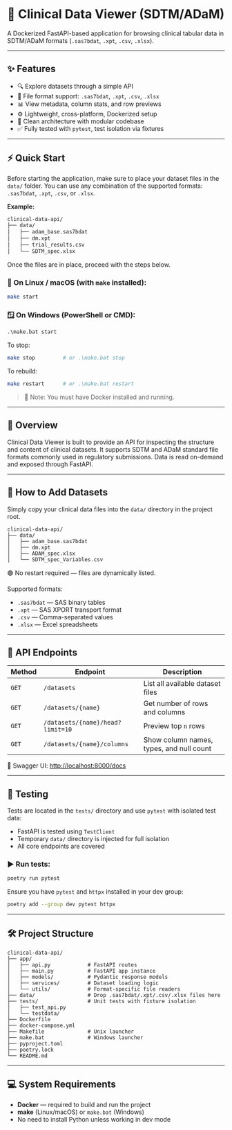 # 🧬 Clinical Data Viewer (SDTM/ADaM)

A Dockerized FastAPI-based application for browsing clinical tabular data in SDTM/ADaM formats (`.sas7bdat`, `.xpt`, `.csv`, `.xlsx`).

---

## ✨ Features

* 🔍 Explore datasets through a simple API
* 📁 File format support: `.sas7bdat`, `.xpt`, `.csv`, `.xlsx`
* 📊 View metadata, column stats, and row previews
* ⚙️ Lightweight, cross-platform, Dockerized setup
* 🧼 Clean architecture with modular codebase
* ✅ Fully tested with `pytest`, test isolation via fixtures

---

## ⚡ Quick Start

Before starting the application, make sure to place your dataset files in the `data/` folder. You can use any combination of the supported formats: `.sas7bdat`, `.xpt`, `.csv`, or `.xlsx`.

**Example:**

```bash
clinical-data-api/
├── data/
│   ├── adam_base.sas7bdat
│   ├── dm.xpt
│   ├── trial_results.csv
│   └── SDTM_spec.xlsx
```

Once the files are in place, proceed with the steps below.

### 🐧 On Linux / macOS (with `make` installed):

```bash
make start
```

### 🪟 On Windows (PowerShell or CMD):

```cmd
.\make.bat start
```

To stop:

```bash
make stop         # or .\make.bat stop
```

To rebuild:

```bash
make restart      # or .\make.bat restart
```

> 📌 Note: You must have Docker installed and running.

---

## 🧠 Overview

Clinical Data Viewer is built to provide an API for inspecting the structure and content of clinical datasets. It supports SDTM and ADaM standard file formats commonly used in regulatory submissions. Data is read on-demand and exposed through FastAPI.

---

## 📂 How to Add Datasets

Simply copy your clinical data files into the `data/` directory in the project root.

```
clinical-data-api/
├── data/
│   ├── adam_base.sas7bdat
│   ├── dm.xpt
│   ├── ADAM_spec.xlsx
│   └── SDTM_spec_Variables.csv
```

🟢 No restart required — files are dynamically listed.

Supported formats:

* `.sas7bdat` — SAS binary tables
* `.xpt` — SAS XPORT transport format
* `.csv` — Comma-separated values
* `.xlsx` — Excel spreadsheets

---

## 🔀 API Endpoints

| Method | Endpoint                         | Description                              |
| ------ | -------------------------------- | ---------------------------------------- |
| `GET`  | `/datasets`                      | List all available dataset files         |
| `GET`  | `/datasets/{name}`               | Get number of rows and columns           |
| `GET`  | `/datasets/{name}/head?limit=10` | Preview top `n` rows                     |
| `GET`  | `/datasets/{name}/columns`       | Show column names, types, and null count |

🔗 Swagger UI: [http://localhost:8000/docs](http://localhost:8000/docs)

---

## 📅 Testing

Tests are located in the `tests/` directory and use `pytest` with isolated test data:

* FastAPI is tested using `TestClient`
* Temporary `data/` directory is injected for full isolation
* All core endpoints are covered

### ▶️ Run tests:

```bash
poetry run pytest
```

Ensure you have `pytest` and `httpx` installed in your dev group:

```bash
poetry add --group dev pytest httpx
```

---

## 🛠️ Project Structure

```
clinical-data-api/
├── app/
│   ├── api.py            # FastAPI routes
│   ├── main.py           # FastAPI app instance
│   ├── models/           # Pydantic response models
│   ├── services/         # Dataset loading logic
│   └── utils/            # Format-specific file readers
├── data/                 # Drop .sas7bdat/.xpt/.csv/.xlsx files here
├── tests/                # Unit tests with fixture isolation
│   ├── test_api.py
│   └── testdata/
├── Dockerfile
├── docker-compose.yml
├── Makefile              # Unix launcher
├── make.bat              # Windows launcher
├── pyproject.toml
├── poetry.lock
└── README.md
```

---

## 💻 System Requirements

* **Docker** — required to build and run the project
* **make** (Linux/macOS) or `make.bat` (Windows)
* No need to install Python unless working in dev mode
